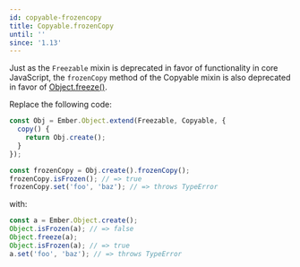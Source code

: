```yaml
---
id: copyable-frozencopy
title: Copyable.frozenCopy
until: ''
since: '1.13'
---
```


Just as the `Freezable` mixin is deprecated in favor of functionality in
core JavaScript, the `frozenCopy` method of the Copyable mixin is also
deprecated in favor of [Object.freeze()](https://developer.mozilla.org/en-US/docs/Web/JavaScript/Reference/Global_Objects/Object/freeze).

Replace the following code:

```javascript
const Obj = Ember.Object.extend(Freezable, Copyable, {
  copy() {
    return Obj.create();
  }
});

const frozenCopy = Obj.create().frozenCopy();
frozenCopy.isFrozen(); // => true
frozenCopy.set('foo', 'baz'); // => throws TypeError
```

with:

```javascript
const a = Ember.Object.create();
Object.isFrozen(a); // => false
Object.freeze(a);
Object.isFrozen(a); // => true
a.set('foo', 'baz'); // => throws TypeError
```
